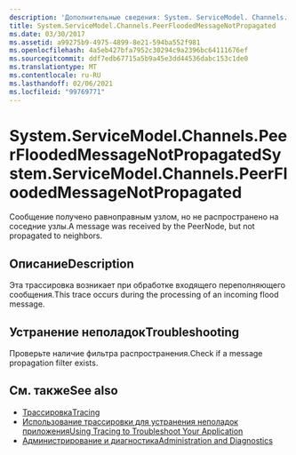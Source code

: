 ```yaml
---
description: 'Дополнительные сведения: System. ServiceModel. Channels. Пирфлудедмессаженотпропагатед'
title: System.ServiceModel.Channels.PeerFloodedMessageNotPropagated
ms.date: 03/30/2017
ms.assetid: a99275b9-4975-4899-8e21-594ba552f981
ms.openlocfilehash: 4a5eb427bfa7952c30294c9a2396bc64111676ef
ms.sourcegitcommit: ddf7edb67715a5b9a45e3dd44536dabc153c1de0
ms.translationtype: MT
ms.contentlocale: ru-RU
ms.lasthandoff: 02/06/2021
ms.locfileid: "99769771"
---
```

# <a name="systemservicemodelchannelspeerfloodedmessagenotpropagated"></a><span data-ttu-id="61de1-103">System.ServiceModel.Channels.PeerFloodedMessageNotPropagated</span><span class="sxs-lookup"><span data-stu-id="61de1-103">System.ServiceModel.Channels.PeerFloodedMessageNotPropagated</span></span>

<span data-ttu-id="61de1-104">Сообщение получено равноправным узлом, но не распространено на соседние узлы.</span><span class="sxs-lookup"><span data-stu-id="61de1-104">A message was received by the PeerNode, but not propagated to neighbors.</span></span>  
  
## <a name="description"></a><span data-ttu-id="61de1-105">Описание</span><span class="sxs-lookup"><span data-stu-id="61de1-105">Description</span></span>  

 <span data-ttu-id="61de1-106">Эта трассировка возникает при обработке входящего переполняющего сообщения.</span><span class="sxs-lookup"><span data-stu-id="61de1-106">This trace occurs during the processing of an incoming flood message.</span></span>  
  
## <a name="troubleshooting"></a><span data-ttu-id="61de1-107">Устранение неполадок</span><span class="sxs-lookup"><span data-stu-id="61de1-107">Troubleshooting</span></span>  

 <span data-ttu-id="61de1-108">Проверьте наличие фильтра распространения.</span><span class="sxs-lookup"><span data-stu-id="61de1-108">Check if a message propagation filter exists.</span></span>  
  
## <a name="see-also"></a><span data-ttu-id="61de1-109">См. также</span><span class="sxs-lookup"><span data-stu-id="61de1-109">See also</span></span>

- [<span data-ttu-id="61de1-110">Трассировка</span><span class="sxs-lookup"><span data-stu-id="61de1-110">Tracing</span></span>](index.md)
- [<span data-ttu-id="61de1-111">Использование трассировки для устранения неполадок приложения</span><span class="sxs-lookup"><span data-stu-id="61de1-111">Using Tracing to Troubleshoot Your Application</span></span>](using-tracing-to-troubleshoot-your-application.md)
- [<span data-ttu-id="61de1-112">Администрирование и диагностика</span><span class="sxs-lookup"><span data-stu-id="61de1-112">Administration and Diagnostics</span></span>](../index.md)
